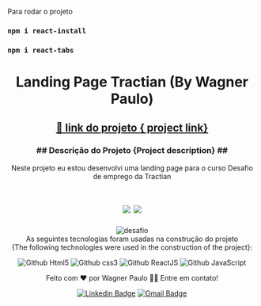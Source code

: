 Para rodar o projeto
### `npm i react-install`

### `npm i react-tabs`

<h1 align="center">Landing Page Tractian (By Wagner Paulo)</h1>

<h2 align="center">
    <a href="https://wpsgames.com.br/sites/tractian/">🔗 link  do projeto {
project link}</a>
</h2>

<h3 align="center">## Descrição do Projeto {Project description} ##</h3>


<p align="center"> Neste projeto eu estou desenvolvi uma landing page para o curso Desafio de emprego da Tractian</p>

<h1 align="center">
<img src="https://img.shields.io/static/v1?label=Site&message=HTML/CSS/JS/ReactJS&color=3498db&style=for-the-badge&logo="/>
<img src="https://img.shields.io/static/v1?label=Status&message=Concluido&color=#2ecc71&style=for-the-badge&logo="/>
</h1>

<div  align="center" >
     <img src="https://wpsgames.com.br/img/screenshot-tractian.jpg" alt="desafio">
</div>

<div  align="center" > 
As seguintes tecnologias foram usadas na construção do projeto <br> {The following technologies were used in the construction of the project}:

![Github Html5](https://img.shields.io/badge/HTML5-E34F26?style=for-the-badge&logo=html5&logoColor=white)
![Github css3](https://img.shields.io/badge/CSS3-1572B6?style=for-the-badge&logo=css3&logoColor=white)
![Github ReactJS](https://img.shields.io/badge/-ReactJs-61dafb?style=for-the-badge&logo=react&logoColor=black)
![Github JavaScript](https://img.shields.io/badge/JavaScript-F7DF1E?style=for-the-badge&logo=javascript&logoColor=black)

</div>


<div  align="center" > 
    Feito com ❤️ por Wagner Paulo 👋🏽
Entre em contato!

[![Linkedin Badge](https://img.shields.io/badge/-Wagner-blue?style=flat-square&logo=Linkedin&logoColor=white&link=https://www.linkedin.com/in/wagner-silva-6a163555/)](https://www.linkedin.com/in/wagner-silva-6a163555/)
[![Gmail Badge](https://img.shields.io/badge/-wagstalos@gmail.com-c14438?style=flat-square&logo=Gmail&logoColor=white&link=mailto:wagstalos@gmail.com)](mailto:wagstalos@gmail.com)
</div>




